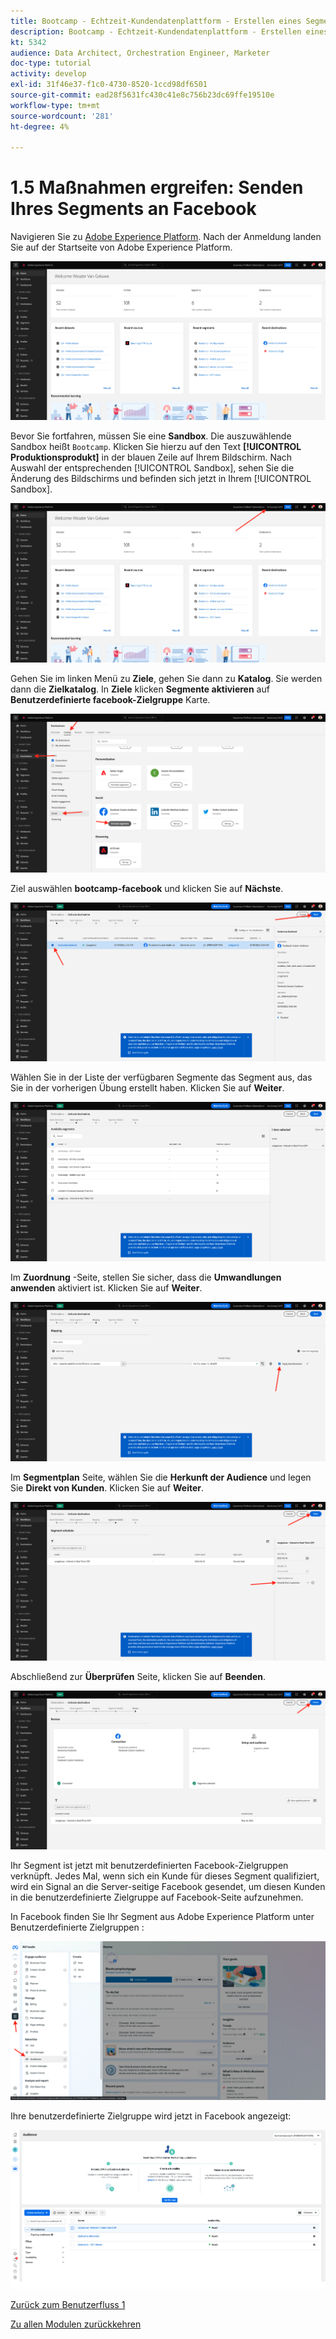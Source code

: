 ```yaml
---
title: Bootcamp - Echtzeit-Kundendatenplattform - Erstellen eines Segments und Handeln - Senden Sie Ihr Segment an DV360
description: Bootcamp - Echtzeit-Kundendatenplattform - Erstellen eines Segments und Handeln - Senden Sie Ihr Segment an DV360
kt: 5342
audience: Data Architect, Orchestration Engineer, Marketer
doc-type: tutorial
activity: develop
exl-id: 31f46e37-f1c0-4730-8520-1ccd98df6501
source-git-commit: ead28f5631fc430c41e8c756b23dc69ffe19510e
workflow-type: tm+mt
source-wordcount: '281'
ht-degree: 4%

---
```


# 1.5 Maßnahmen ergreifen: Senden Ihres Segments an Facebook

Navigieren Sie zu [Adobe Experience Platform](https://experience.adobe.com/platform). Nach der Anmeldung landen Sie auf der Startseite von Adobe Experience Platform.

![Datenaufnahme](./images/home.png)

Bevor Sie fortfahren, müssen Sie eine **Sandbox**. Die auszuwählende Sandbox heißt ``Bootcamp``. Klicken Sie hierzu auf den Text **[!UICONTROL Produktionsprodukt]** in der blauen Zeile auf Ihrem Bildschirm. Nach Auswahl der entsprechenden [!UICONTROL Sandbox], sehen Sie die Änderung des Bildschirms und befinden sich jetzt in Ihrem [!UICONTROL Sandbox].

![Datenaufnahme](./images/sb1.png)

Gehen Sie im linken Menü zu **Ziele**, gehen Sie dann zu **Katalog**. Sie werden dann die **Zielkatalog**. In **Ziele** klicken **Segmente aktivieren** auf **Benutzerdefinierte facebook-Zielgruppe** Karte.

![RTCDP](./images/rtcdpgoogleseg.png)

Ziel auswählen **bootcamp-facebook** und klicken Sie auf **Nächste**.

![RTCDP](./images/rtcdpcreatedest2.png)

Wählen Sie in der Liste der verfügbaren Segmente das Segment aus, das Sie in der vorherigen Übung erstellt haben. Klicken Sie auf **Weiter**.

![RTCDP](./images/rtcdpcreatedest3.png)

Im **Zuordnung** -Seite, stellen Sie sicher, dass die **Umwandlungen anwenden** aktiviert ist. Klicken Sie auf **Weiter**.

![RTCDP](./images/rtcdpcreatedest4a.png)

Im **Segmentplan** Seite, wählen Sie die **Herkunft der Audience** und legen Sie **Direkt von Kunden**. Klicken Sie auf **Weiter**.

![RTCDP](./images/rtcdpcreatedest4.png)

Abschließend zur **Überprüfen** Seite, klicken Sie auf **Beenden**.

![RTCDP](./images/rtcdpcreatedest5.png)

Ihr Segment ist jetzt mit benutzerdefinierten Facebook-Zielgruppen verknüpft. Jedes Mal, wenn sich ein Kunde für dieses Segment qualifiziert, wird ein Signal an die Server-seitige Facebook gesendet, um diesen Kunden in die benutzerdefinierte Zielgruppe auf Facebook-Seite aufzunehmen.

In Facebook finden Sie Ihr Segment aus Adobe Experience Platform unter Benutzerdefinierte Zielgruppen :

![RTCDP](./images/rtcdpcreatedest5b.png)

Ihre benutzerdefinierte Zielgruppe wird jetzt in Facebook angezeigt:

![RTCDP](./images/rtcdpcreatedest5a.png)

[Zurück zum Benutzerfluss 1](./uc1.md)

[Zu allen Modulen zurückkehren](../../overview.md)
